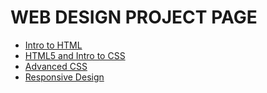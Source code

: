 # WEB DESIGN PROJECT PAGE 

<ul>
    <li><a href="intro_to_html" target="_blank">Intro to HTML</a></li>
    <li><a href= "html5_intro_css/index.html" target= "_blank"> HTML5 and Intro to CSS</a></li>
      <li><a href= "adv_css/index.html" target= "_blank"> Advanced CSS</a></li>
      <li><a href= "responsive/index.html" target= "_blank"> Responsive Design</a></li>
</ul>